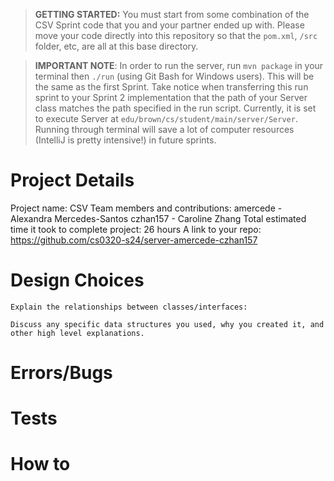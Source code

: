 > **GETTING STARTED:** You must start from some combination of the CSV Sprint code that you and your partner ended up with. Please move your code directly into this repository so that the `pom.xml`, `/src` folder, etc, are all at this base directory.

> **IMPORTANT NOTE**: In order to run the server, run `mvn package` in your terminal then `./run` (using Git Bash for Windows users). This will be the same as the first Sprint. Take notice when transferring this run sprint to your Sprint 2 implementation that the path of your Server class matches the path specified in the run script. Currently, it is set to execute Server at `edu/brown/cs/student/main/server/Server`. Running through terminal will save a lot of computer resources (IntelliJ is pretty intensive!) in future sprints.

# Project Details
Project name:
        CSV
    Team members and contributions:
        amercede - Alexandra Mercedes-Santos
        czhan157 - Caroline Zhang
    Total estimated time it took to complete project:
        26 hours
    A link to your repo:
        https://github.com/cs0320-s24/server-amercede-czhan157
# Design Choices
    Explain the relationships between classes/interfaces:
        
    Discuss any specific data structures you used, why you created it, and other high level explanations.

# Errors/Bugs

# Tests

# How to
